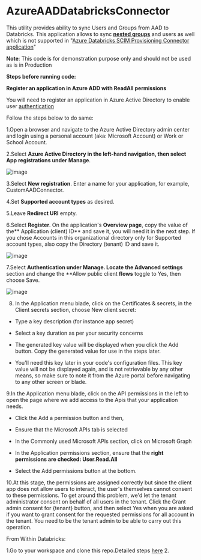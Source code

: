 # AzureAADDatabricksConnector
This utility provides ability to sync Users and Groups from AAD to Databricks. This application allows to sync [**nested groups**](https://learn.microsoft.com/en-us/azure/active-directory/fundamentals/how-to-manage-groups#add-or-remove-a-group-from-another-group) and users as well which is not supported in "[Azure Databricks SCIM Provisioning Connector application](https://docs.databricks.com/administration-guide/users-groups/scim/aad.html)"

**Note**: This code is for demonstration purpose only and should not be used as is in Production



**Steps before running code:**

**Register an application in Azure ADD with ReadAll permissions**

You will need to register an application in Azure Active Directory to enable user [authentication](https://learn.microsoft.com/en-us/graph/auth-v2-user)

Follow the steps below to do same:

1.Open a browser and navigate to the Azure Active Directory admin center and login using a personal account (aka: Microsoft Account) or Work or School Account.

2.Select **Azure Active Directory **in the left-hand navigation, then select **App registrations** under** Manage**.

![image](https://user-images.githubusercontent.com/2042132/200214332-0b686c2d-41df-4b27-863d-c34be789f228.png)

3.Select **New registration**. Enter a name for your application, for example, CustomAADConnector.

4.Set **Supported account types** as desired. 

5.Leave **Redirect URI** empty.

6.Select **Register**. On the application's **Overview page**, copy the value of the** Application (client) ID** and save it, you will need it in the next step. If you chose Accounts in this organizational directory only for Supported account types, also copy the Directory (tenant) ID and save it.





![image](https://user-images.githubusercontent.com/2042132/200214869-afa9efa2-f076-4892-8746-cdeb7a26f7d4.png)

7.Select **Authentication **under Manage. Locate the** Advanced settings** section and change the **Allow public client **flows** toggle to Yes, then choose Save.

![image](https://user-images.githubusercontent.com/2042132/200215091-28962ad9-0767-4914-ad87-37839f24f0a1.png)

8. In the Application menu blade, click on the Certificates & secrets, in the Client secrets section, choose New client secret:

  * Type a key description (for instance app secret)
  
  * Select a key duration as per your security concerns
  
  * The generated key value will be displayed when you click the Add button. Copy the generated value for use in the steps later.
  
  * You'll need this key later in your code's configuration files. This key value will not be displayed again, and is not retrievable by any other means,   so make sure to note it from the Azure portal before navigating to any other screen or blade.
  
9.In the Application menu blade, click on the API permissions in the left to open the page where we add access to the Apis that your application needs.

  * Click the Add a permission button and then,
  
  * Ensure that the Microsoft APIs tab is selected
  
  * In the Commonly used Microsoft APIs section, click on Microsoft Graph
  
  * In the Application permissions section, ensure that the **right permissions are checked: User.Read.All**
  
  * Select the Add permissions button at the bottom.
  
10.At this stage, the permissions are assigned correctly but since the client app does not allow users to interact, the user's themselves cannot consent to these permissions. To get around this problem, we'd let the tenant administrator consent on behalf of all users in the tenant. Click the Grant admin consent for {tenant} button, and then select Yes when you are asked if you want to grant consent for the requested permissions for all account in the tenant. You need to be the tenant admin to be able to carry out this operation.

From Within Databricks:

1.Go to your workspace and clone this repo.Detailed steps [here](https://learn.microsoft.com/en-us/azure/databricks//repos/git-operations-with-repos) 
2.
